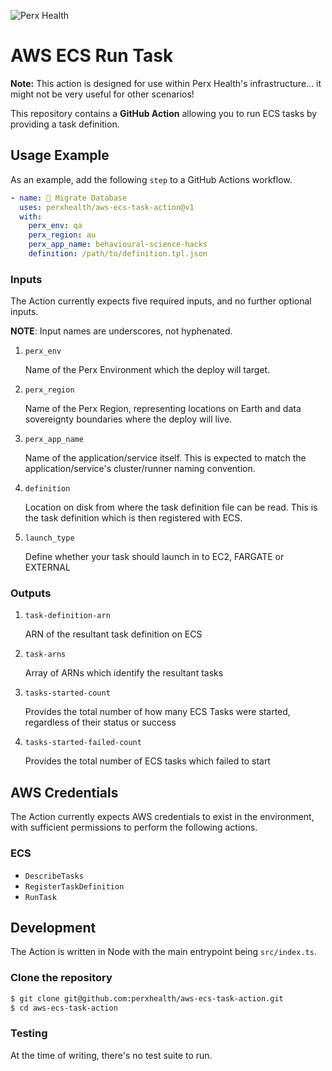 
![Perx Health](https://user-images.githubusercontent.com/4101096/163123610-9dfa9263-1518-4f5d-8839-9ddc142a513e.png)

# AWS ECS Run Task

**Note:** This action is designed for use within Perx Health's infrastructure...
it might not be very useful for other scenarios!

This repository contains a **GitHub Action** allowing you to run ECS tasks
by providing a task definition.

## Usage Example

As an example, add the following `step` to a GitHub Actions workflow.

```yaml
- name: 🚀 Migrate Database
  uses: perxhealth/aws-ecs-task-action@v1
  with:
    perx_env: qa
    perx_region: au
    perx_app_name: behavioural-science-hacks
    definition: /path/to/definition.tpl.json
```

### Inputs

The Action currently expects five required inputs, and no further optional
inputs.

**NOTE**: Input names are underscores, not hyphenated.

1. `perx_env`

    Name of the Perx Environment which the deploy will target.

2. `perx_region`

    Name of the Perx Region, representing locations on Earth and data
    sovereignty boundaries where the deploy will live.

3. `perx_app_name`

    Name of the application/service itself. This is expected to match the
    application/service's cluster/runner naming convention.

4. `definition`

    Location on disk from where the task definition file can be read. This
    is the task definition which is then registered with ECS.

5. `launch_type`

    Define whether your task should launch in to EC2, FARGATE or EXTERNAL

### Outputs

1. `task-definition-arn`

    ARN of the resultant task definition on ECS

2. `task-arns`

    Array of ARNs which identify the resultant tasks

3. `tasks-started-count`

    Provides the total number of how many ECS Tasks were started, regardless of
    their status or success

4. `tasks-started-failed-count`

    Provides the total number of ECS tasks which failed to start

## AWS Credentials

The Action currently expects AWS credentials to exist in the environment, with
sufficient permissions to perform the following actions.

### ECS

- `DescribeTasks`
- `RegisterTaskDefinition`
- `RunTask`

## Development

The Action is written in Node with the main entrypoint being `src/index.ts`.

### Clone the repository

```bash
$ git clone git@github.com:perxhealth/aws-ecs-task-action.git
$ cd aws-ecs-task-action
```

### Testing

At the time of writing, there's no test suite to run.
